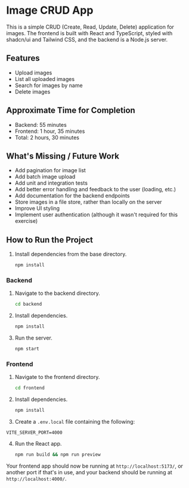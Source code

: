 # Image CRUD App

This is a simple CRUD (Create, Read, Update, Delete) application for images. The frontend is built with React and TypeScript, styled with shadcn/ui and Tailwind CSS, and the backend is a Node.js server.

## Features

- Upload images
- List all uploaded images
- Search for images by name
- Delete images

## Approximate Time for Completion

- Backend: 55 minutes
- Frontend: 1 hour, 35 minutes
- Total: 2 hours, 30 minutes

## What's Missing / Future Work

- Add pagination for image list
- Add batch image upload
- Add unit and integration tests
- Add better error handling and feedback to the user (loading, etc.)
- Add documentation for the backend endpoints
- Store images in a file store, rather than locally on the server
- Improve UI styling
- Implement user authentication (although it wasn't required for this exercise)

## How to Run the Project

1. Install dependencies from the base directory.

   ```bash
   npm install
   ```

### Backend

1. Navigate to the backend directory.

   ```bash
   cd backend
   ```

2. Install dependencies.

   ```bash
   npm install
   ```

3. Run the server.

   ```bash
   npm start
   ```

### Frontend

1. Navigate to the frontend directory.

   ```bash
   cd frontend
   ```

2. Install dependencies.

   ```bash
   npm install
   ```

3. Create a `.env.local` file containing the following:

  ```
  VITE_SERVER_PORT=4000
  ```

4. Run the React app.

   ```bash
   npm run build && npm run preview
   ```

Your frontend app should now be running at `http://localhost:5173/`, or another port if that's in use, and your backend should be running at `http://localhost:4000/`.
